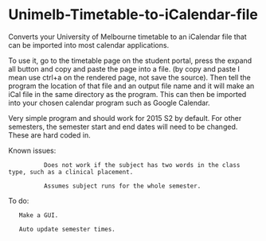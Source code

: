 # Unimelb-Timetable-to-iCalendar-file

Converts your University of Melbourne timetable to an iCalendar file that can be imported into most calendar applications.

To use it, go to the timetable page on the student portal, press the expand all button and copy and paste the page into a file. (by copy and paste I mean use ctrl+a on the rendered page, not save the source). Then tell the program the location of that file and an output file name and it will make an iCal file in the same directory as the program. This can then be imported into your chosen calendar program such as Google Calendar.

Very simple program and should work for 2015 S2 by default. For other semesters, the semester start and end dates will need to be changed. These are hard coded in.

Known issues: 

              Does not work if the subject has two words in the class type, such as a clinical placement. 

              Assumes subject runs for the whole semester.

To do:

       Make a GUI.

       Auto update semester times.
